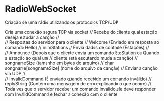# RadioWebSocket
Criação de uma rádio utilizando os protocolos TCP/UDP

Cria uma conexão segura TCP via socket
//	Recebe do cliente qual estação deseja estudar a canção
//	
//	Respostas do servidor para o cliente
//	Welcome (Enviado em resposta ao comando Hello)
//		numStations
//		Envia dados de controle (Estações)
//	
//	Announce (Depois que o cliente envia um comando SteStation ou Quando a estação ao qual um 
//                    cliente está escutando muda a canção)
//		songnameSize (tamanho em bytes do arquivo)
//		char songname[songnameSize] (nome do arquivo da canção) 
//		Enviar a canção via UDP
//		
//	InvalidCommand (É enviado quando recebido um comando inválido)
//		replyString (Contém uma mensagem de erro explicando o que ocorre)
//	Toda vez que o servidor receber um comando inválido,ele deve responder com InvalidCommand e fechar a conexão com o cliente
